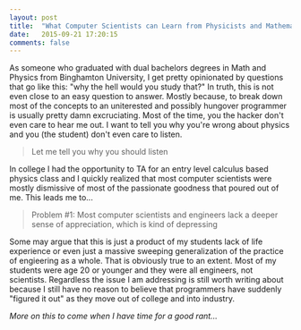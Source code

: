 ```yaml
---
layout: post
title:  "What Computer Scientists can Learn from Physicists and Mathematicians. And Vice Versa"
date:   2015-09-21 17:20:15
comments: false
---
```


As someone who graduated with dual bachelors degrees in Math and Physics from Binghamton University, I get pretty opinionated by questions that go like this: "why the hell would you study that?" In truth, this is not even close to an easy question to answer. Mostly because, to break down most of the concepts to an uniterested and possibly hungover programmer is usually pretty damn excruciating. Most of the time, you the hacker don't even care to hear me out. I want to tell you why you're wrong about physics and you (the student) don't even care to listen. 

> Let me tell you why you should listen

In college I had the opportunity to TA for an entry level calculus based physics class and I quickly realized that most computer scientists were mostly dismissive of most of the passionate goodness that poured out of me. This leads me to...

> Problem #1: Most computer scientists and engineers lack a deeper sense of appreciation, which is kind of depressing

Some may argue that this is just a product of my students lack of life experience or even just a massive sweeping generalization of the practice of engieering as a whole. That is obviously true to an extent. Most of my students were age 20 or younger and they were all engineers, not scientists. Regardless the issue I am addressing is still worth writing about because I still have no reason to believe that programmers have suddenly "figured it out" as they move out of college and into industry.

_More on this to come when I have time for a good rant..._
